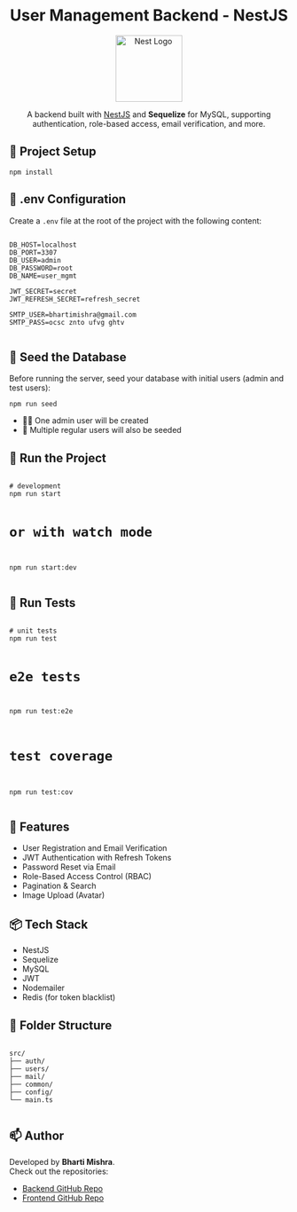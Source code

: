 <!DOCTYPE html>
<html lang="en">
<head>
  <meta charset="UTF-8">
  <title>User Management Backend</title>
</head>
<body>

  <h1 align="center">User Management Backend - NestJS</h1>

  <p align="center">
    <a href="http://nestjs.com/" target="blank">
      <img src="https://nestjs.com/img/logo-small.svg" width="120" alt="Nest Logo" />
    </a>
  </p>

  <p align="center">
    A backend built with <a href="https://nestjs.com" target="_blank">NestJS</a> and <strong>Sequelize</strong> for MySQL, supporting authentication, role-based access, email verification, and more.
  </p>

  <h2>🔧 Project Setup</h2>
  <pre><code>npm install</code></pre>

  <h2>📄 .env Configuration</h2>
  <p>Create a <code>.env</code> file at the root of the project with the following content:</p>

  <pre><code>
DB_HOST=localhost
DB_PORT=3307
DB_USER=admin
DB_PASSWORD=root
DB_NAME=user_mgmt

JWT_SECRET=secret
JWT_REFRESH_SECRET=refresh_secret

SMTP_USER=bhartimishra@gmail.com
SMTP_PASS=ocsc znto ufvg ghtv
  </code></pre>

  <h2>🌱 Seed the Database</h2>
  <p>Before running the server, seed your database with initial users (admin and test users):</p>

  <pre><code>npm run seed</code></pre>

  <ul>
    <li>🧑‍💼 One admin user will be created</li>
    <li>👥 Multiple regular users will also be seeded</li>
  </ul>

  <h2>🚀 Run the Project</h2>
  <pre><code>
# development
npm run start

# or with watch mode
npm run start:dev
  </code></pre>

  <h2>🧪 Run Tests</h2>
  <pre><code>
# unit tests
npm run test

# e2e tests
npm run test:e2e

# test coverage
npm run test:cov
  </code></pre>

  <h2>🧰 Features</h2>
  <ul>
    <li>User Registration and Email Verification</li>
    <li>JWT Authentication with Refresh Tokens</li>
    <li>Password Reset via Email</li>
    <li>Role-Based Access Control (RBAC)</li>
    <li>Pagination & Search</li>
    <li>Image Upload (Avatar)</li>
  </ul>

  <h2>📦 Tech Stack</h2>
  <ul>
    <li>NestJS</li>
    <li>Sequelize</li>
    <li>MySQL</li>
    <li>JWT</li>
    <li>Nodemailer</li>
    <li>Redis (for token blacklist)</li>
  </ul>

  <h2>📂 Folder Structure</h2>
  <pre><code>
src/
├── auth/
├── users/
├── mail/
├── common/
├── config/
└── main.ts
  </code></pre>

  <h2>📫 Author</h2>
  <p>Developed by <strong>Bharti Mishra</strong>.  
  <br>Check out the repositories:</p>
  <ul>
    <li><a href="https://github.com/bharti-cmyk/user-mgmt-backend">Backend GitHub Repo</a></li>
    <li><a href="https://github.com/bharti-cmyk/user-mgmt-frontend">Frontend GitHub Repo</a></li>
  </ul>

</body>
</html>
